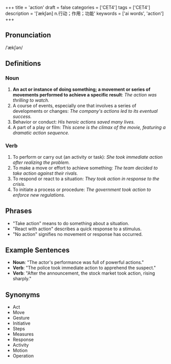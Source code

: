 +++
title = 'action'
draft = false
categories = ['CET4']
tags = ['CET4']
description = '[ˈæk∫ən] n.行动；作用；功能'
keywords = ['ai words', 'action']
+++

## Pronunciation
/ˈækʃən/

## Definitions
### Noun
1. **An act or instance of doing something; a movement or series of movements performed to achieve a specific result**: *The action was thrilling to watch.*
2. A course of events, especially one that involves a series of developments or changes: *The company's actions led to its eventual success.*
3. Behavior or conduct: *His heroic actions saved many lives.*
4. A part of a play or film: *This scene is the climax of the movie, featuring a dramatic action sequence.*

### Verb
1. To perform or carry out (an activity or task): *She took immediate action after realizing the problem.*
2. To make a move or effort to achieve something: *The team decided to take action against their rivals.*
3. To respond or react to a situation: *They took action in response to the crisis.*
4. To initiate a process or procedure: *The government took action to enforce new regulations.*

## Phrases
- "Take action" means to do something about a situation.
- "React with action" describes a quick response to a stimulus.
- "No action" signifies no movement or response has occurred.

## Example Sentences
- **Noun**: "The actor's performance was full of powerful actions."
- **Verb**: "The police took immediate action to apprehend the suspect."
- **Verb**: "After the announcement, the stock market took action, rising sharply."

## Synonyms
- Act
- Move
- Gesture
- Initiative
- Steps
- Measures
- Response
- Activity
- Motion
- Operation
